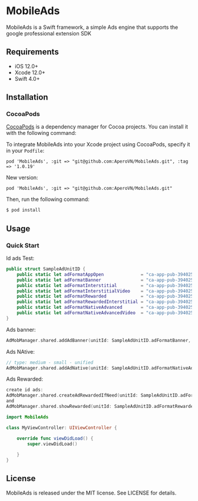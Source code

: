 <img src="" alt="" />

# MobileAds
MobileAds is a Swift framework, a simple Ads engine that supports the google professional extension SDK

## Requirements

- iOS 12.0+
- Xcode 12.0+
- Swift 4.0+

## Installation

### CocoaPods
[CocoaPods](http://cocoapods.org) is a dependency manager for Cocoa projects. You can install it with the following command:

To integrate MobileAds into your Xcode project using CocoaPods, specify it in your `Podfile`:

```
pod 'MobileAds', :git => "git@github.com:AperoVN/MobileAds.git", :tag => '1.0.19'
```
New version:

```
pod 'MobileAds', :git => "git@github.com:AperoVN/MobileAds.git"
```

Then, run the following command:

```bash
$ pod install
```

## Usage

### Quick Start

Id ads Test:

```swift
public struct SampleAdUnitID {
    public static let adFormatAppOpen              = "ca-app-pub-3940256099942544/3419835294"
    public static let adFormatBanner               = "ca-app-pub-3940256099942544/6300978111"
    public static let adFormatInterstitial         = "ca-app-pub-3940256099942544/1033173712"
    public static let adFormatInterstitialVideo    = "ca-app-pub-3940256099942544/8691691433"
    public static let adFormatRewarded             = "ca-app-pub-3940256099942544/5224354917"
    public static let adFormatRewardedInterstitial = "ca-app-pub-3940256099942544/5354046379"
    public static let adFormatNativeAdvanced       = "ca-app-pub-3940256099942544/2247696110"
    public static let adFormatNativeAdvancedVideo  = "ca-app-pub-3940256099942544/1044960115"
}
```

Ads banner:

```swift
AdMobManager.shared.addAdBanner(unitId: SampleAdUnitID.adFormatBanner, rootVC: self, view: viewAdsBanner)
```

Ads NAtive:

```swift
// type: medium - small - unified
AdMobManager.shared.addAdNative(unitId: SampleAdUnitID.adFormatNativeAdvanced, rootVC: self, view: viewAdsNative, type: .small)
```

Ads Rewarded:

```swift
create id ads:
AdMobManager.shared.createAdRewardedIfNeed(unitId: SampleAdUnitID.adFormatRewarded)
and
AdMobManager.shared.showRewarded(unitId: SampleAdUnitID.adFormatRewarded, completion: nil)
```

```swift
import MobileAds

class MyViewController: UIViewController {

    override func viewDidLoad() {
        super.viewDidLoad()
        
    }
}
```
## License

MobileAds is released under the MIT license. See LICENSE for details.
